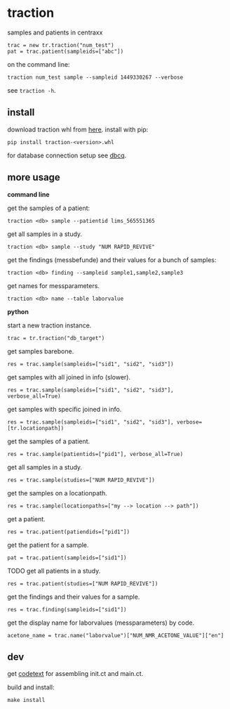 # traction

samples and patients in centraxx

```
trac = new tr.traction("num_test")
pat = trac.patient(sampleids=["abc"])
```

on the command line:

```
traction num_test sample --sampleid 1449330267 --verbose
```

see `traction -h`.

## install

download traction whl from
[here](https://github.com/numlims/traction/releases). install with
pip:

```
pip install traction-<version>.whl
```

for database connection setup see
[dbcq](https://github.com/numlims/dbcq?tab=readme-ov-file#db-connection).


## more usage

**command line**

get the samples of a patient:

```
traction <db> sample --patientid lims_565551365
```

get all samples in a study.

```
traction <db> sample --study "NUM RAPID_REVIVE"
```

get the findings (messbefunde) and their values for a bunch of samples:

```
traction <db> finding --sampleid sample1,sample2,sample3
```

get names for messparameters.

```
traction <db> name --table laborvalue
```

**python**

start a new traction instance.

```
trac = tr.traction("db_target")
```

get samples barebone.

```
res = trac.sample(sampleids=["sid1", "sid2", "sid3"])
```

get samples with all joined in info (slower).

```
res = trac.sample(sampleids=["sid1", "sid2", "sid3"], verbose_all=True)
```

get samples with specific joined in info.

```
res = trac.sample(sampleids=["sid1", "sid2", "sid3"], verbose=[tr.locationpath])
```

get the samples of a patient.

```
res = trac.sample(patientids=["pid1"], verbose_all=True)
```

get all samples in a study.

```
res = trac.sample(studies=["NUM RAPID_REVIVE"])
```

get the samples on a locationpath.

```
res = trac.sample(locationpaths=["my --> location --> path"])
```

get a patient.

```
res = trac.patient(patiendids=["pid1"])
```

get the patient for a sample.

```
pat = trac.patient(sampleids=["sid1"])
```

TODO get all patients in a study.

```
res = trac.patient(studies=["NUM RAPID_REVIVE"])
```

get the findings and their values for a sample.

```
res = trac.finding(sampleids=["sid1"])
```

get the display name for laborvalues (messparameters) by code.

```
acetone_name = trac.name("laborvalue")["NUM_NMR_ACETONE_VALUE"]["en"]
```

## dev

get [codetext](github.com/tnustrings/codetext) for assembling init.ct
and main.ct.

build and install:

```
make install
```